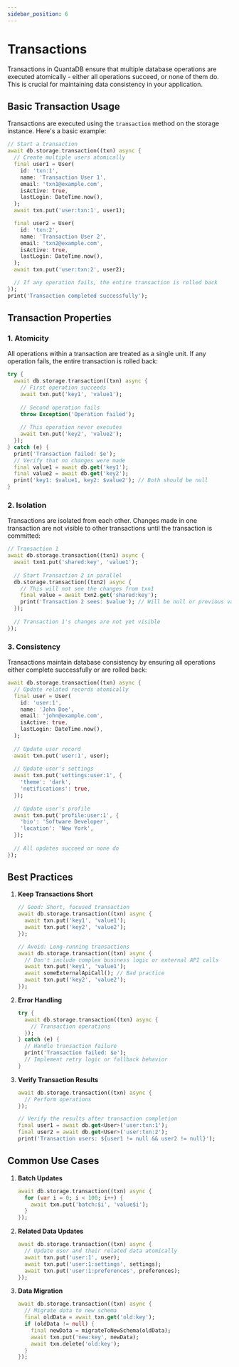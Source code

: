 ```yaml
---
sidebar_position: 6
---
```


# Transactions

Transactions in QuantaDB ensure that multiple database operations are executed atomically - either all operations succeed, or none of them do. This is crucial for maintaining data consistency in your application.

## Basic Transaction Usage

Transactions are executed using the `transaction` method on the storage instance. Here's a basic example:

```dart
// Start a transaction
await db.storage.transaction((txn) async {
  // Create multiple users atomically
  final user1 = User(
    id: 'txn:1',
    name: 'Transaction User 1',
    email: 'txn1@example.com',
    isActive: true,
    lastLogin: DateTime.now(),
  );
  await txn.put('user:txn:1', user1);

  final user2 = User(
    id: 'txn:2',
    name: 'Transaction User 2',
    email: 'txn2@example.com',
    isActive: true,
    lastLogin: DateTime.now(),
  );
  await txn.put('user:txn:2', user2);

  // If any operation fails, the entire transaction is rolled back
});
print('Transaction completed successfully');
```

## Transaction Properties

### 1. Atomicity
All operations within a transaction are treated as a single unit. If any operation fails, the entire transaction is rolled back:

```dart
try {
  await db.storage.transaction((txn) async {
    // First operation succeeds
    await txn.put('key1', 'value1');
    
    // Second operation fails
    throw Exception('Operation failed');
    
    // This operation never executes
    await txn.put('key2', 'value2');
  });
} catch (e) {
  print('Transaction failed: $e');
  // Verify that no changes were made
  final value1 = await db.get('key1');
  final value2 = await db.get('key2');
  print('key1: $value1, key2: $value2'); // Both should be null
}
```

### 2. Isolation
Transactions are isolated from each other. Changes made in one transaction are not visible to other transactions until the transaction is committed:

```dart
// Transaction 1
await db.storage.transaction((txn1) async {
  await txn1.put('shared:key', 'value1');
  
  // Start Transaction 2 in parallel
  db.storage.transaction((txn2) async {
    // This will not see the changes from txn1
    final value = await txn2.get('shared:key');
    print('Transaction 2 sees: $value'); // Will be null or previous value
  });
  
  // Transaction 1's changes are not yet visible
});
```

### 3. Consistency
Transactions maintain database consistency by ensuring all operations either complete successfully or are rolled back:

```dart
await db.storage.transaction((txn) async {
  // Update related records atomically
  final user = User(
    id: 'user:1',
    name: 'John Doe',
    email: 'john@example.com',
    isActive: true,
    lastLogin: DateTime.now(),
  );
  
  // Update user record
  await txn.put('user:1', user);
  
  // Update user's settings
  await txn.put('settings:user:1', {
    'theme': 'dark',
    'notifications': true,
  });
  
  // Update user's profile
  await txn.put('profile:user:1', {
    'bio': 'Software Developer',
    'location': 'New York',
  });
  
  // All updates succeed or none do
});
```

## Best Practices

1. **Keep Transactions Short**
   ```dart
   // Good: Short, focused transaction
   await db.storage.transaction((txn) async {
     await txn.put('key1', 'value1');
     await txn.put('key2', 'value2');
   });

   // Avoid: Long-running transactions
   await db.storage.transaction((txn) async {
     // Don't include complex business logic or external API calls
     await txn.put('key1', 'value1');
     await someExternalApiCall(); // Bad practice
     await txn.put('key2', 'value2');
   });
   ```

2. **Error Handling**
   ```dart
   try {
     await db.storage.transaction((txn) async {
       // Transaction operations
     });
   } catch (e) {
     // Handle transaction failure
     print('Transaction failed: $e');
     // Implement retry logic or fallback behavior
   }
   ```

3. **Verify Transaction Results**
   ```dart
   await db.storage.transaction((txn) async {
     // Perform operations
   });
   
   // Verify the results after transaction completion
   final user1 = await db.get<User>('user:txn:1');
   final user2 = await db.get<User>('user:txn:2');
   print('Transaction users: ${user1 != null && user2 != null}');
   ```

## Common Use Cases

1. **Batch Updates**
   ```dart
   await db.storage.transaction((txn) async {
     for (var i = 0; i < 100; i++) {
       await txn.put('batch:$i', 'value$i');
     }
   });
   ```

2. **Related Data Updates**
   ```dart
   await db.storage.transaction((txn) async {
     // Update user and their related data atomically
     await txn.put('user:1', user);
     await txn.put('user:1:settings', settings);
     await txn.put('user:1:preferences', preferences);
   });
   ```

3. **Data Migration**
   ```dart
   await db.storage.transaction((txn) async {
     // Migrate data to new schema
     final oldData = await txn.get('old:key');
     if (oldData != null) {
       final newData = migrateToNewSchema(oldData);
       await txn.put('new:key', newData);
       await txn.delete('old:key');
     }
   });
   ```
